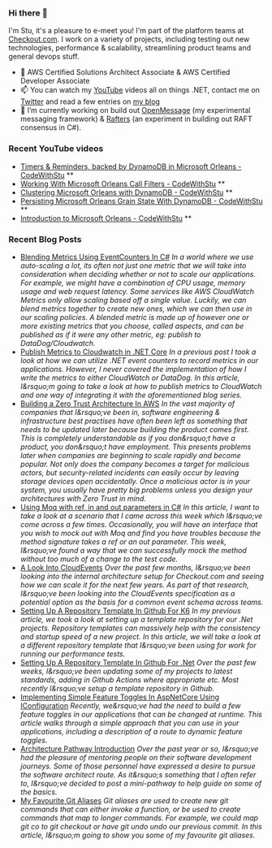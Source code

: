### Hi there 👋

I'm Stu, it's a pleasure to e-meet you! I'm part of the platform teams at [Checkout.com](https://www.checkout.com). I work on a variety of projects, including testing out new technologies, performance & scalability, streamlining product teams and general devops stuff.

- 🌱 AWS Certified Solutions Architect Associate & AWS Certified Developer Associate
- 📫 You can watch my [YouTube](https://bit.ly/im5tu-yt-sub) videos all on things .NET, contact me on [Twitter](https://bit.ly/im5tu-tw) and read a few entries on [my blog](https://bit.ly/im5tu-articles)
- 🔭 I’m currently working on build out [OpenMessage](https://github.com/im5tu/OpenMessage) (my experimental messaging framework) & [Rafters](https://github.com/im5tu/Rafters) (an experiment in building out RAFT consensus in C#).

### Recent YouTube videos
<!--START_SECTION:youtube-->
- [Timers &amp; Reminders, backed by DynamoDB in Microsoft Orleans - CodeWithStu](https:&#x2F;&#x2F;www.youtube.com&#x2F;watch?v&#x3D;SKI_YUMSqgM) 
**
- [Working With Microsoft Orleans Call Filters - CodeWithStu](https:&#x2F;&#x2F;www.youtube.com&#x2F;watch?v&#x3D;UlDKzLEt-Gk) 
**
- [Clustering Microsoft Orleans with DynamoDB - CodeWithStu](https:&#x2F;&#x2F;www.youtube.com&#x2F;watch?v&#x3D;ueGmmXKROWY) 
**
- [Persisting Microsoft Orleans Grain State With DynamoDB - CodeWithStu](https:&#x2F;&#x2F;www.youtube.com&#x2F;watch?v&#x3D;q8nFqQ-8wLw) 
**
- [Introduction to Microsoft Orleans - CodeWithStu](https:&#x2F;&#x2F;www.youtube.com&#x2F;watch?v&#x3D;yM-gpuw1uhM) 
**
<!--END_SECTION:youtube-->
### Recent Blog Posts
<!--START_SECTION:blog-->
- [Blending Metrics Using EventCounters In C#](https:&#x2F;&#x2F;im5tu.io&#x2F;article&#x2F;2020&#x2F;12&#x2F;blending-metrics-using-eventcounters-in-c&#x2F;) 
*In a world where we use auto-scaling a lot, its often not just one metric that we will take into consideration when deciding whether or not to scale our applications. For example, we might have a combination of CPU usage, memory usage and web request latency. Some services like AWS CloudWatch Metrics only allow scaling based off a single value. Luckily, we can blend metrics together to create new ones, which we can then use in our scaling policies. A blended metric is made up of however one or more existing metrics that you choose, called aspects, and can be published as if it were any other metric, eg: publish to DataDog&#x2F;Cloudwatch.*
- [Publish Metrics to Cloudwatch in .NET Core](https:&#x2F;&#x2F;im5tu.io&#x2F;article&#x2F;2020&#x2F;12&#x2F;publish-metrics-to-cloudwatch-in-.net-core&#x2F;) 
*In a previous post I took a look at how we can utilize .NET event counters to record metrics in our applications. However, I never covered the implementation of how I write the metrics to either CloudWatch or DataDog. In this article, I&amp;rsquo;m going to take a look at how to publish metrics to CloudWatch and one way of integrating it with the aforementioned blog series.*
- [Building a Zero Trust Architecture In AWS](https:&#x2F;&#x2F;im5tu.io&#x2F;article&#x2F;2020&#x2F;12&#x2F;building-a-zero-trust-architecture-in-aws&#x2F;) 
*In the vast majority of companies that I&amp;rsquo;ve been in, software engineering &amp; infrastructure best practises have often been left as something that needs to be updated later because building the product comes first. This is completely understandable as if you don&amp;rsquo;t have a product, you don&amp;rsquo;t have employment. This presents problems later when companies are beginning to scale rapidly and become popular. Not only does the company becomes a target for malicious actors, but security-related incidents can easily occur by leaving storage devices open accidentally. Once a malicious actor is in your system, you usually have pretty big problems unless you design your architectures with Zero Trust in mind.*
- [Using Moq with ref, in and out parameters in C#](https:&#x2F;&#x2F;im5tu.io&#x2F;article&#x2F;2020&#x2F;11&#x2F;using-moq-with-ref-in-and-out-parameters-in-c&#x2F;) 
*In this article, I want to take a look at a scenario that I came across this week which I&amp;rsquo;ve come across a few times. Occasionally, you will have an interface that you wish to mock out with Moq and find you have troubles because the method signature takes a ref or an out parameter. This week, I&amp;rsquo;ve found a way that we can successfully mock the method without too much of a change to the test code.*
- [A Look Into CloudEvents](https:&#x2F;&#x2F;im5tu.io&#x2F;article&#x2F;2020&#x2F;11&#x2F;a-look-into-cloudevents&#x2F;) 
*Over the past few months, I&amp;rsquo;ve been looking into the internal architecture setup for Checkout.com and seeing how we can scale it for the next few years. As part of that research, I&amp;rsquo;ve been looking into the CloudEvents specification as a potential option as the basis for a common event schema across teams.*
- [Setting Up A Repository Template In Github For K6](https:&#x2F;&#x2F;im5tu.io&#x2F;article&#x2F;2020&#x2F;10&#x2F;setting-up-a-repository-template-in-github-for-k6&#x2F;) 
*In my previous article, we took a look at setting up a template repository for our .Net projects. Repository templates can massively help with the consistency and startup speed of a new project. In this article, we will take a look at a different repository template that I&amp;rsquo;ve been using for work for running our performance tests.*
- [Setting Up A Repository Template In Github For .Net](https:&#x2F;&#x2F;im5tu.io&#x2F;article&#x2F;2020&#x2F;10&#x2F;setting-up-a-repository-template-in-github-for-.net&#x2F;) 
*Over the past few weeks, I&amp;rsquo;ve been updating some of my projects to latest standards, adding in Github Actions where appropriate etc. Most recently I&amp;rsquo;ve setup a template repository in Github.*
- [Implementing Simple Feature Toggles In AspNetCore Using IConfiguration](https:&#x2F;&#x2F;im5tu.io&#x2F;article&#x2F;2020&#x2F;08&#x2F;implementing-simple-feature-toggles-in-aspnetcore-using-iconfiguration&#x2F;) 
*Recently, we&amp;rsquo;ve had the need to build a few feature toggles in our applications that can be changed at runtime. This article walks through a simple approach that you can use in your applications, including a description of a route to dynamic feature toggles.*
- [Architecture Pathway Introduction](https:&#x2F;&#x2F;im5tu.io&#x2F;article&#x2F;2020&#x2F;07&#x2F;architecture-pathway-introduction&#x2F;) 
*Over the past year or so, I&amp;rsquo;ve had the pleasure of mentoring people on their software development journeys. Some of those personnel have expressed a desire to pursue the software architect route. As it&amp;rsquo;s something that I often refer to, I&amp;rsquo;ve decided to post a mini-pathway to help guide on some of the basics.*
- [My Favourite Git Aliases](https:&#x2F;&#x2F;im5tu.io&#x2F;article&#x2F;2020&#x2F;07&#x2F;my-favourite-git-aliases&#x2F;) 
*Git aliases are used to create new git commands that can either invoke a function, or be used to create commands that map to longer commands. For example, we could map git co to git checkout or have git undo undo our previous commit. In this article, I&amp;rsquo;m going to show you some of my favourite git aliases.*
<!--END_SECTION:blog-->
